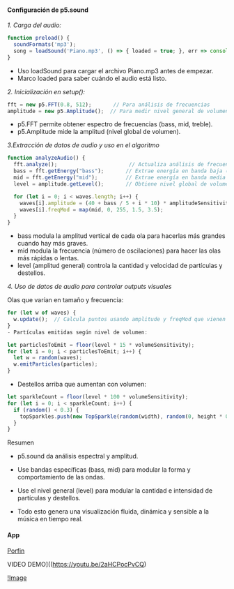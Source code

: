 #### Configuración de p5.sound

*1. Carga del audio:*
```js
function preload() {
  soundFormats('mp3');
  song = loadSound('Piano.mp3', () => { loaded = true; }, err => console.error('Error al cargar audio:', err));
}
```
- Uso loadSound para cargar el archivo Piano.mp3 antes de empezar.
- Marco loaded para saber cuándo el audio está listo.

*2. Inicialización en setup():*
```js
fft = new p5.FFT(0.8, 512);       // Para análisis de frecuencias
amplitude = new p5.Amplitude();  // Para medir nivel general de volumen
```
- p5.FFT permite obtener espectro de frecuencias (bass, mid, treble).
- p5.Amplitude mide la amplitud (nivel global de volumen).

*3.Extracción de datos de audio y uso en el algoritmo*
```js
function analyzeAudio() {
  fft.analyze();                       // Actualiza análisis de frecuencias
  bass = fft.getEnergy("bass");       // Extrae energía en banda baja (graves)
  mid = fft.getEnergy("mid");         // Extrae energía en banda media
  level = amplitude.getLevel();       // Obtiene nivel global de volumen

  for (let i = 0; i < waves.length; i++) {
    waves[i].amplitude = (40 + bass / 5 + i * 10) * amplitudeSensitivity;  // Modula la amplitud de las ondas con bass y sensibilidad
    waves[i].freqMod = map(mid, 0, 255, 1.5, 3.5);                         // Modula frecuencia con energía media
  }
}
```
- bass modula la amplitud vertical de cada ola para hacerlas más grandes cuando hay más graves.
- mid modula la frecuencia (número de oscilaciones) para hacer las olas más rápidas o lentas.
- level (amplitud general) controla la cantidad y velocidad de partículas y destellos.

*4. Uso de datos de audio para controlar outputs visuales*

Olas que varían en tamaño y frecuencia:
```js
for (let w of waves) {
  w.update();  // Calcula puntos usando amplitude y freqMod que vienen del audio
}
- Partículas emitidas según nivel de volumen:

let particlesToEmit = floor(level * 15 * volumeSensitivity);
for (let i = 0; i < particlesToEmit; i++) {
  let w = random(waves);
  w.emitParticles(particles);
}
```
- Destellos arriba que aumentan con volumen:
```js
let sparkleCount = floor(level * 100 * volumeSensitivity);
for (let i = 0; i < sparkleCount; i++) {
  if (random() < 0.3) {
    topSparkles.push(new TopSparkle(random(width), random(0, height * 0.2), level));
  }
}
```
Resumen
- p5.sound da análisis espectral y amplitud.

- Use bandas específicas (bass, mid) para modular la forma y comportamiento de las ondas.

- Use el nivel general (level) para modular la cantidad e intensidad de partículas y destellos.

- Todo esto genera una visualización fluida, dinámica y sensible a la música en tiempo real.

#### App

[Porfin](https://editor.p5js.org/Majogc8/sketches/6B9XpuRjH)

VIDEO DEMO]((https://youtu.be/2aHCPocPvCQ)

[!Image](https://media3.giphy.com/media/v1.Y2lkPTc5MGI3NjExYnk5NG5vMGZ2ZHgzOG4yaTh6cWxja2g5cXl2MnNuZWFmNm56Ymc0cCZlcD12MV9pbnRlcm5hbF9naWZfYnlfaWQmY3Q9Zw/ojviaIszkF0yX9WI4E/giphy.gif)
